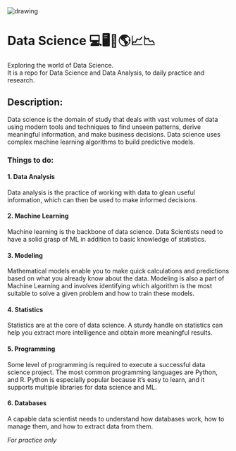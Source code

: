 <img src="https://raw.githubusercontent.com/debjeet-dev/data_science/main/repoCover_img.jpg?token=GHSAT0AAAAAABVEN3M5ZZXVCRS322TAS2BAYWB5ZAQ" alt="drawing"/>

# Data Science 💻🖥🧠🌎📈📉

Exploring the world of Data Science.<br>
It is a repo for Data Science and Data Analysis, to daily practice and research.

## Description:
Data science is the domain of study that deals with vast volumes of data using modern tools and techniques to find unseen patterns, derive meaningful information, and make business decisions. Data science uses complex machine learning algorithms to build predictive models.


### Things to do:

#### 1. Data Analysis
Data analysis is the practice of working with data to glean useful information, which can then be used to make informed decisions.

#### 2. Machine Learning
Machine learning is the backbone of data science. Data Scientists need to have a solid grasp of ML in addition to basic knowledge of statistics.

#### 3. Modeling
Mathematical models enable you to make quick calculations and predictions based on what you already know about the data. Modeling is also a part of Machine Learning and involves identifying which algorithm is the most suitable to solve a given problem and how to train these models.

#### 4. Statistics
Statistics are at the core of data science. A sturdy handle on statistics can help you extract more intelligence and obtain more meaningful results.

#### 5. Programming
Some level of programming is required to execute a successful data science project. The most common programming languages are Python, and R. Python is especially popular because it’s easy to learn, and it supports multiple libraries for data science and ML.

#### 6. Databases
A capable data scientist needs to understand how databases work, how to manage them, and how to extract data from them.


*For practice only*


